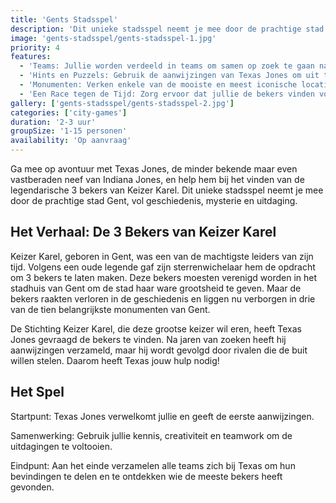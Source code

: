 ```yaml
---
title: 'Gents Stadsspel'
description: 'Dit unieke stadsspel neemt je mee door de prachtige stad Gent, vol geschiedenis, mysterie en uitdaging.'
image: 'gents-stadsspel/gents-stadsspel-1.jpg'
priority: 4
features:
  - 'Teams: Jullie worden verdeeld in teams om samen op zoek te gaan naar de bekers.'
  - 'Hints en Puzzels: Gebruik de aanwijzingen van Texas Jones om uit te zoeken welke drie van de tien monumenten de bekers verbergen.'
  - 'Monumenten: Verken enkele van de mooiste en meest iconische locaties van Gent terwijl je antwoorden zoekt en raadsels oplost.'
  - 'Een Race tegen de Tijd: Zorg ervoor dat jullie de bekers vinden voordat de rivalen toeslaan.'
gallery: ['gents-stadsspel/gents-stadsspel-2.jpg']
categories: ['city-games']
duration: '2-3 uur'
groupSize: '1-15 personen'
availability: 'Op aanvraag'
---
```


Ga mee op avontuur met Texas Jones, de minder bekende maar even vastberaden neef van Indiana Jones, en help hem bij het vinden van de legendarische 3 bekers van Keizer Karel. Dit unieke stadsspel neemt je mee door de prachtige stad Gent, vol geschiedenis, mysterie en uitdaging.

## Het Verhaal: De 3 Bekers van Keizer Karel

Keizer Karel, geboren in Gent, was een van de machtigste leiders van zijn tijd. Volgens een oude legende gaf zijn sterrenwichelaar hem de opdracht om 3 bekers te laten maken. Deze bekers moesten verenigd worden in het stadhuis van Gent om de stad haar ware grootsheid te geven. Maar de bekers raakten verloren in de geschiedenis en liggen nu verborgen in drie van de tien belangrijkste monumenten van Gent.

De Stichting Keizer Karel, die deze grootse keizer wil eren, heeft Texas Jones gevraagd de bekers te vinden. Na jaren van zoeken heeft hij aanwijzingen verzameld, maar hij wordt gevolgd door rivalen die de buit willen stelen. Daarom heeft Texas jouw hulp nodig!

## Het Spel

Startpunt: Texas Jones verwelkomt jullie en geeft de eerste aanwijzingen.

Samenwerking: Gebruik jullie kennis, creativiteit en teamwork om de uitdagingen te voltooien.

Eindpunt: Aan het einde verzamelen alle teams zich bij Texas om hun bevindingen te delen en te ontdekken wie de meeste bekers heeft gevonden.

